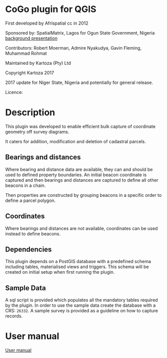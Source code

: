# CoGo plugin for QGIS

First developed by Afrispatial cc in 2012

Sponsored by: SpatialMatrix, Lagos for Ogun State Government, Nigeria [background presentation](https://drive.google.com/file/d/0B2pxNIZQUjL1TW5wR00zVC1aUjA/view?usp=sharing)

Contributors: Robert Moerman, Admire Nyakudya, Gavin Fleming, Muhammad Rohmat 

Maintained by Kartoza (Pty) Ltd 

Copyright Kartoza 2017

2017 update for Niger State, Nigeria and potentially for general release. 

Licence:

# Description

This plugin was developed to enable efficient bulk capture of coordinate geometry off survey diagrams. 

It caters for addition, modification and deletion of cadastral parcels.

## Bearings and distances

Where bearing and distance data are available, they can and should be used to defined property boundaries. An initial beacon coordinate is captured and then bearings and distances are captured to define all other beacons in a chain. 

Then properties are constructed by grouping beacons in a specific order to define a parcel polygon. 

## Coordinates

Where bearings and distances are not available, coordinates can be used instead to define beacons. 

## Dependencies

This plugin depends on a PostGIS database with a predefined schema including tables, materialised views and triggers. This schema will be created on initial setup when first running the plugin.

## Sample Data

A sql script is provided which populates all the mandatory tables required by the plugin. In order to use the
sample data create the database with a CRS: `26332`. A sample survey is provided as a guideline on how to capture records.

# User manual

[User manual](http://goo.gl/CY9TYn)



